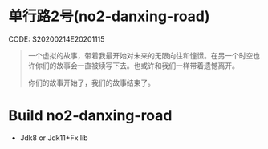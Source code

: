 # 单行路2号(no2-danxing-road)

CODE: S20200214E20201115

> 一个虚拟的故事，带着我最开始对未来的无限向往和憧憬。在另一个时空也许你们的故事会一直被续写下去。也或许和我们一样带着遗憾离开。
>
> 你们的故事开始了，我们的故事结束了。

# Build no2-danxing-road

- Jdk8 or Jdk11+Fx lib